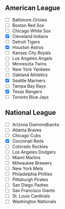 


## American League
- [ ] Baltimore Orioles
- [ ] Boston Red Sox
- [ ] Chicago White Sox
- [X] Cleveland Indians
- [ ] Detroit Tigers
- [X] Houston Astros
- [ ] Kansas City Royals
- [ ] Los Angeles Angels
- [ ] Minnesota Twins
- [ ] New York Yankees
- [ ] Oakland Athletics
- [X] Seattle Mariners
- [ ] Tampa Bay Rays
- [X] Texas Rangers
- [ ] Toronto Blue Jays

## National League
- [ ] Arizona Diamondbacks
- [ ] Atlanta Braves
- [ ] Chicago Cubs
- [X] Cincinnati Reds
- [ ] Colorado Rockies
- [ ] Los Angeles Dodgers
- [ ] Miami Marlins
- [ ] Milwaukee Brewers
- [ ] New York Mets
- [ ] Philadelphia Phillies
- [ ] Pittsburgh Pirates
- [ ] San Diego Padres
- [ ] San Francisco Giants
- [ ] St. Louis Cardinals
- [ ] Washington Nationals

